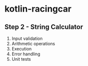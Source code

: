 # kotlin-racingcar

## Step 2 - String Calculator
1. Input validation
2. Arithmetic operations
3. Execution
4. Error handling
5. Unit tests
